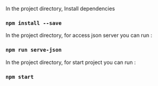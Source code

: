 In the project directory, Install dependencies 

### `npm install --save`

In the project directory, for access json server you can run :

### `npm run serve-json`

In the project directory, for start project you can run :

### `npm start`